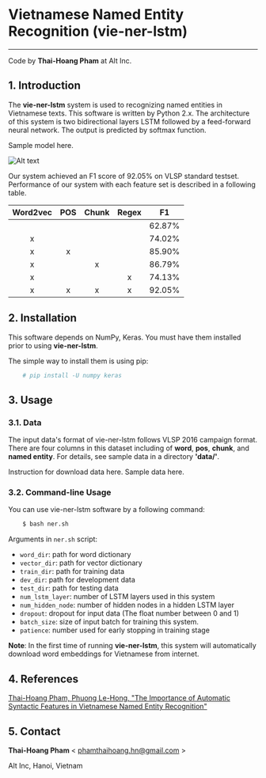 # Vietnamese Named Entity Recognition (vie-ner-lstm)
-----------------------------------------------------------------
Code by **Thai-Hoang Pham** at Alt Inc. 

## 1. Introduction

The **vie-ner-lstm** system is used to recognizing named entities in Vietnamese texts. This software is written by Python 2.x. The architecture of this system is two bidirectional layers LSTM followed by a feed-forward neural network. The output is predicted by softmax function.

Sample model here.

![Alt text](https://raw.githubusercontent.com/pth1993/vie-ner-lstm/master/docs/our_model.png "Title")

Our system achieved an F1 score of 92.05% on VLSP standard testset. Performance of our system with each feature set is described in a following table. 

| Word2vec | POS | Chunk | Regex |   F1   |
|:--------:|:---:|:-----:|:-----:|:------:|
|          |     |       |       | 62.87% |
|     x    |     |       |       | 74.02% |
|     x    |  x  |       |       | 85.90% |
|     x    |     |   x   |       | 86.79% |
|     x    |     |       |   x   | 74.13% |
|     x    |  x  |   x   |   x   | 92.05% |

## 2. Installation

This software depends on NumPy, Keras. You must have them installed prior to using **vie-ner-lstm**.

The simple way to install them is using pip:

```sh
	# pip install -U numpy keras
```
## 3. Usage

### 3.1. Data

The input data's format of vie-ner-lstm follows VLSP 2016 campaign format. There are four columns in this dataset including of **word**, **pos**, **chunk**, and **named entity**. For details, see sample data in a directory **'data/'**.

Instruction for download data here.
Sample data here.
### 3.2. Command-line Usage

You can use vie-ner-lstm software by a following command:

```sh
	$ bash ner.sh
```

Arguments in ``ner.sh`` script:

* ``word_dir``:       path for word dictionary
* ``vector_dir``:         path for vector dictionary
* ``train_dir``:   path for training data
* ``dev_dir``:      path for development data
* ``test_dir``:      path for testing data
* ``num_lstm_layer``:      number of LSTM layers used in this system
* ``num_hidden_node``:     number of hidden nodes in a hidden LSTM layer
* ``dropout``:      dropout for input data (The float number between 0 and 1)
* ``batch_size``:      size of input batch for training this system.
* ``patience``:      number used for early stopping in training stage


**Note**: In the first time of running **vie-ner-lstm**, this system will automatically download word embeddings for Vietnamese from internet.

## 4. References

[Thai-Hoang Pham, Phuong Le-Hong, "The Importance of Automatic Syntactic Features in Vietnamese Named Entity Recognition"](https://arxiv.org/abs/1705.10610)

## 5. Contact

**Thai-Hoang Pham** < phamthaihoang.hn@gmail.com >

Alt Inc, Hanoi, Vietnam
